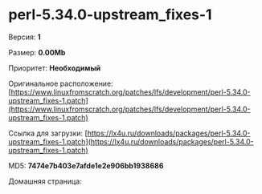 # perl-5.34.0-upstream_fixes-1



Версия: **1**

Размер: **0.00Mb**

Приоритет: **Необходимый**

Оригинальное расположение: [https://www.linuxfromscratch.org/patches/lfs/development/perl-5.34.0-upstream_fixes-1.patch](https://www.linuxfromscratch.org/patches/lfs/development/perl-5.34.0-upstream_fixes-1.patch)

Ссылка для загрузки: [https://lx4u.ru/downloads/packages/perl-5.34.0-upstream_fixes-1.patch](https://lx4u.ru/downloads/packages/perl-5.34.0-upstream_fixes-1.patch)

MD5: **7474e7b403e7afde1e2e906bb1938686**

Домашняя страница: []()